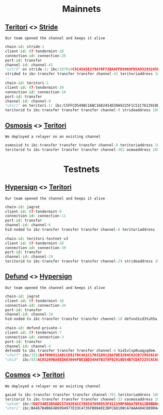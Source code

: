 <h1 align="center"> Mainnets </h1>

## [Teritori](https://explorer.stavr.tech/teritori-main/account/tori1ga4fx4mfe3r6ay3vcruslj2mj6fv3tua20sd99) <> [Stride](https://www.mintscan.io/stride/account/stride1673f0t8p893rqyqe420mgwwz92ac4qv6synvx2)
`Our team opened the channel and keeps it alive`

```python
chain-id: stride-1
client-id: 07-tendermint-38
connection-id: connection-26
port-id: transfer
channel-id: channel-41
"ustrd" on stride-1: ibc/197019C5C45A5E279A78F72BAAFFD5869FD5A93293245E8A45D8AFFF431C6131
strided tx ibc-transfer transfer transfer channel-41 teritoriaddress 100ustrd --from <walletName> --chain-id stride-1 -y
--
chain-id: teritori-1
client-id: 07-tendermint-30
connection-id: connection-10
port-id: transfer
channel-id: channel-9
"utori" on teritori-1: ibc/C5FFCD549BC16BC1682454D30A9225F1C51C7613910D32B58EF4E12FF03471E1
teritorid tx ibc-transfer transfer transfer channel-9 strideaddress 100utori --from <walletName> --chain-id teritori-1 -y
```

## [Osmosis](https://www.mintscan.io/osmosis/account/osmo1pxdmk2hv3qyjt3hlee7yd8nuvk49v6l52v9wpw) <> [Teritori](https://explorer.stavr.tech/teritori-main/account/tori1v9scwrt3ndarwla5juj3mxhr6njpwp4wc3enhm)
`We deployed a relayer on an existing channel`

```python
osmosisd tx ibc-transfer transfer transfer channel-0 teritoriaddress 100"uosmo" --from <wallet> --fees 100"uosmo" --chain-id osmosis-1 -y
teritorid tx ibc-transfer transfer transfer channel-362 osmoaddress 100"utori" --from <wallet> --fees 100"utori" --chain-id teritori-1 -y
```
<h1 align="center"> Testnets </h1>

## [Hypersign](https://explorer.stavr.tech/hypersign/account/hid1vlxp0uaqyqdemc6j3gp3nqxqh25xdf0dje3phu) <> [Teritori](https://explorer.stavr.tech/teritori/account/tori1s0vm8xsshy5nekdn5uc8jresjshz4hneu7y4a0)
`Our team opened the channel and keeps it alive`
```python
chain-id: jagrat
client-id: 07-tendermint-9
connection-id: connection-11
port-id: transfer
channel-id: channel-6
hid-noded tx ibc-transfer transfer transfer channel-6 teritoriaddress 100"uhid" --from <walletName> --chain-id jagrat -y
--
chain-id: teritori-testnet-v3
client-id: 07-tendermint-38
connection-id: connection-30
port-id: transfer
channel-id: channel-29
teritorid tx ibc-transfer transfer transfer channel-29 strideaddress 100"utori" --from <walletName> --chain-id teritori-testnet-v3 -y
```

## [Defund](https://explorer.stavr.tech/defund-testnet/account/defund1cd3tuh5amfe46jjs3rnpp3w8d4h394qhc7qm7n) <> [Hypersign](https://explorer.stavr.tech/hypersign/account/hid1vlxp0uaqyqdemc6j3gp3nqxqh25xdf0dje3phu)
`Our team opened the channel and keeps it alive`
```python
chain-id: jagrat
client-id: 07-tendermint-38
connection-id: connection-24
port-id: transfer
channel-id: channel-18
hid-noded tx ibc-transfer transfer transfer channel-18 defund1cd3tuh5a.......address "1"uhid --from wallet --chain-id=jagrat -y
--
chain-id: defund-private-4
client-id: 07-tendermint-7
connection-id: connection-3
port-id: transfer
channel-id: channel-4
defundd tx ibc-transfer transfer transfer channel-4 hid1vlxp0uaqyqdem........address "1"ufetf --from wallet --chain-id defund-private-4 -y
"ufetf"	ibc/1551B47096911AD1CE8170C4A1C17031D9120A7DE3204C62CB729926CA93F5F3
"uhid"  ibc/833AC65209BA8EDA03604FBE1BD34A07B378F02910D54B7CDA7225CAC68ADEDD
```
## [Cosmos](https://explorer.stavr.tech/cosmos(gaia)/account/cosmos1jjfdy6akj0cpxm95nlqxx72cgzlzspm84jnfc3) <> [Teritori](https://explorer.stavr.tech/teritori/account/tori1kepukqgun5vm033pp089lvj67q00r87kzemj6w)
`We deployed a relayer on an existing channel`
```python
gaiad tx ibc-transfer transfer transfer channel-701 teritoriaddress 100"uatom" --from <wallet> --chain-id=theta-testnet-001 -y
teritorid tx ibc-transfer transfer transfer channel-33 cosmosaddress 100"utori" --from <wallet> --chain-id teritori-testnet-v3 -y
"uatom" ibc/8D9734B53D56DC57A92E4CC788547699853F411190F6DAA70FA12B9BD062F7AE
"utori" ibc/B4467B4B6E4D6994977E33C4735FB884EE3BFC6D100CA7AAA484C08904A196DC 

```

